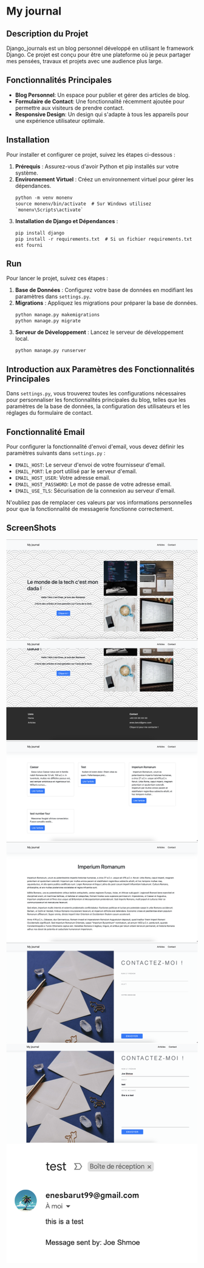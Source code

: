 
# My journal

## Description du Projet
Django_journals est un blog personnel développé en utilisant le framework Django. Ce projet est conçu pour être une plateforme où je peux partager mes pensées, travaux et projets avec une audience plus large.

## Fonctionnalités Principales
- **Blog Personnel**: Un espace pour publier et gérer des articles de blog.
- **Formulaire de Contact**: Une fonctionnalité récemment ajoutée pour permettre aux visiteurs de prendre contact.
- **Responsive Design**: Un design qui s'adapte à tous les appareils pour une expérience utilisateur optimale.

## Installation
Pour installer et configurer ce projet, suivez les étapes ci-dessous :

1. **Prérequis** : Assurez-vous d'avoir Python et pip installés sur votre système.
2. **Environnement Virtuel** : Créez un environnement virtuel pour gérer les dépendances.
   ```
   python -m venv monenv
   source monenv/bin/activate  # Sur Windows utilisez `monenv\Scripts\activate`
   ```
3. **Installation de Django et Dépendances** :
   ```
   pip install django
   pip install -r requirements.txt  # Si un fichier requirements.txt est fourni
   ```

## Run
Pour lancer le projet, suivez ces étapes :

1. **Base de Données** : Configurez votre base de données en modifiant les paramètres dans `settings.py`.
2. **Migrations** : Appliquez les migrations pour préparer la base de données.
   ```
   python manage.py makemigrations
   python manage.py migrate
   ```
3. **Serveur de Développement** : Lancez le serveur de développement local.
   ```
   python manage.py runserver
   ```

## Introduction aux Paramètres des Fonctionnalités Principales
Dans `settings.py`, vous trouverez toutes les configurations nécessaires pour personnaliser les fonctionnalités principales du blog, telles que les paramètres de la base de données, la configuration des utilisateurs et les réglages du formulaire de contact.

## Fonctionnalité Email
Pour configurer la fonctionnalité d'envoi d'email, vous devez définir les paramètres suivants dans `settings.py` :

- `EMAIL_HOST`: Le serveur d'envoi de votre fournisseur d'email.
- `EMAIL_PORT`: Le port utilisé par le serveur d'email.
- `EMAIL_HOST_USER`: Votre adresse email.
- `EMAIL_HOST_PASSWORD`: Le mot de passe de votre adresse email.
- `EMAIL_USE_TLS`: Sécurisation de la connexion au serveur d'email.

N'oubliez pas de remplacer ces valeurs par vos informations personnelles pour que la fonctionnalité de messagerie fonctionne correctement.

## ScreenShots

![](https://raw.githubusercontent.com/EnesBrt/Django_journals/main/Pictures/Capture%20d’écran%202023-10-31%20à%2012.27.18.png)
![](https://raw.githubusercontent.com/EnesBrt/Django_journals/main/Pictures/Capture%20d’écran%202023-10-31%20à%2012.27.33.png)
![](https://raw.githubusercontent.com/EnesBrt/Django_journals/main/Pictures/Capture%20d’écran%202023-10-31%20à%2012.27.43.png)
![](https://raw.githubusercontent.com/EnesBrt/Django_journals/main/Pictures/Capture%20d’écran%202023-10-31%20à%2012.27.54.png)
![](https://raw.githubusercontent.com/EnesBrt/Django_journals/main/Pictures/Capture%20d’écran%202023-10-31%20à%2012.28.13.png)
![](https://raw.githubusercontent.com/EnesBrt/Django_journals/main/Pictures/Capture%20d’écran%202023-10-31%20à%2012.32.10.png)
![](https://raw.githubusercontent.com/EnesBrt/Django_journals/main/Pictures/Capture%20d’écran%202023-10-31%20à%2012.31.14.png)



